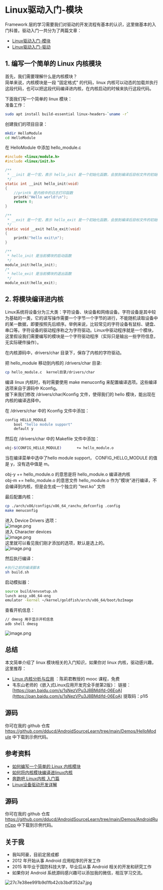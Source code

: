 # Linux驱动入门-模块

Framework 层的学习需要我们对驱动的开发流程有基本的认识，这里做基本的入门科普。驱动入门一共分为了两篇文章：

- [Linux驱动入门-模块](https://github.com/dducd/AndroidSourceLearn/blob/main/2.Linux%E9%A9%B1%E5%8A%A8%E5%85%A5%E9%97%A8-%E6%A8%A1%E5%9D%97.md)
- [Linux驱动入门-驱动](https://github.com/dducd/AndroidSourceLearn/blob/main/3.Linux%E9%A9%B1%E5%8A%A8%E5%85%A5%E9%97%A8-%E9%A9%B1%E5%8A%A8.md)
<a name="qNijo"></a>
## 1. 编写一个简单的 Linux 内核模块
首先，我们需要理解什么是内核模块？<br />简单来说，内核模块是一段 "固定格式" 的代码，linux 内核可以动态的加载并执行这段代码，也可以把这段代码编译进内核，在内核启动的时候来执行这段代码。

下面我们写一个简单的 linux 模块：<br />准备工作：
```bash
sudo apt install build-essential linux-headers-`uname -r`
```

创建我们的项目目录：
```bash
mkdir HelloModule
cd HelloModule
```

在 HelloModule 中添加 hello_module.c
```c
#include <linux/module.h>
#include <linux/init.h>

/**
 * __init 是一个宏，表示 hello_init 是一个初始化函数，会放到编译后目标文件的初始化段中
 */ 
static int __init hello_init(void)
{
	//printk 是内核中的日志打印函数
	printk("Hello world!\n");
	return 0;
}
 
/**
 * __exit 是一个宏，表示 hello_exit 是一个初始化函数，会放到编译后目标文件的初始化段中
 */ 
static void __exit hello_exit(void)
{
	printk("hello exit\n");
}

/**
 * hello_init 是当前模块的启动函数
 */ 
module_init(hello_init);
/*
 * hello_exit 是当前模块的退出函数
 */
module_exit(hello_exit);
```

<a name="bkQOa"></a>
## 2. 将模块编译进内核

Linux系统将设备分为三大类：字符设备、块设备和网络设备。字符设备是其中较为基础的一类，它的读写操作需要一个字节一个字节的进行，不能随机读取设备中的某一数据，即要按照先后顺序。举例来说，比较常见的字符设备有鼠标、键盘、串口等。字符设备的驱动程序称之为字符驱动。Linux中驱动程序就是一个模块，这里假设我们需要编写的模块是一个字符驱动程序（实际只是输出一些字符信息，无实际硬件操作）。

在内核源码中，drivers/char 目录下，保存了内核的字符驱动。

把 hello_module 移动到内核的 /drivers/char 目录:
```bash
cp hello_module.c  kernel目录/drivers/char
```

编译 linux 内核时，有时需要使用 make menuconfig 来配置编译选项。这些编译选项来自于源码中 Kconfig。<br />接下来我们修改 /drivers/char/Kconfig 文件，使得我们的 hello 模块，能出现在内核的编译选择中。

在 /drivers/char 中的 Kconfig 文件中添加：
```bash
config HELLO_MODULE
	bool "hello module support"
	default y
```

然后在 /drivers/char 中的 Makefile 文件中添加：
```bash
obj-$(CONFIG_HELLO_MODULE)       += hello_module.o
```

当在编译菜单中选中了hello module support， CONFIG_HELLO_MODULE 的值是 y，没有选中值是 m。

obj-y  += hello_module.o 的意思是将 hello_module.o 编译进内核<br />obj-m += hello_module.o 的意思文件 hello_module.o 作为"模块"进行编译，不会编译到内核，但是会生成一个独立的 "test.ko" 文件

最后配置内核：
```bash
cp ./arch/x86/configs/x86_64_ranchu_defconfig .config
make menuconfig
```

进入 Device Drivers 选项：<br />![image.png](https://cdn.nlark.com/yuque/0/2022/png/2613680/1662557901188-23ce73c8-a34d-400d-9c19-33490437650b.png#clientId=u0070c139-bb8d-4&crop=0&crop=0&crop=1&crop=1&from=paste&height=428&id=ue1b12fba&margin=%5Bobject%20Object%5D&name=image.png&originHeight=642&originWidth=1164&originalType=binary&ratio=1&rotation=0&showTitle=false&size=80471&status=done&style=none&taskId=uae32179e-f2f1-44db-b325-3e71c4c9ae1&title=&width=776)<br />进入 Character devices<br />![image.png](https://cdn.nlark.com/yuque/0/2022/png/2613680/1662558029286-d2534d22-52a8-4334-b1c4-c2eea9ee1ab7.png#clientId=u0070c139-bb8d-4&crop=0&crop=0&crop=1&crop=1&from=paste&height=428&id=u20673e5f&margin=%5Bobject%20Object%5D&name=image.png&originHeight=642&originWidth=1164&originalType=binary&ratio=1&rotation=0&showTitle=false&size=82925&status=done&style=none&taskId=u7e3f5225-fd84-4d5f-9512-707b6c22834&title=&width=776)<br />这里就可以看见我们刚才添加的选项，默认是选上的。<br />![image.png](https://cdn.nlark.com/yuque/0/2022/png/2613680/1662558063879-2b6f4df0-dd8f-4e2b-90ea-864847d76919.png#clientId=u0070c139-bb8d-4&crop=0&crop=0&crop=1&crop=1&from=paste&height=428&id=uab442630&margin=%5Bobject%20Object%5D&name=image.png&originHeight=642&originWidth=1164&originalType=binary&ratio=1&rotation=0&showTitle=false&size=97602&status=done&style=none&taskId=u5e3be462-1b42-4cb6-9019-fcb7b3c8726&title=&width=776)

然后执行编译：
```bash
#执行之前的编译脚本
sh build.sh
```

启动模拟器：
```bash
source build/envsetup.sh
lunch aosp_x86_64-eng
emulator -kernel ~/kernel/goldfish/arch/x86_64/boot/bzImage
```

查看开机信息：
```bash
// dmesg 用于显示开机信息
adb shell dmesg
```

![image.png](https://cdn.nlark.com/yuque/0/2022/png/2613680/1662559485632-002e4a02-467a-4f70-8e0f-a00632e4fbca.png#clientId=u3bfde1f0-c045-4&crop=0&crop=0&crop=1&crop=1&from=paste&height=113&id=u0f3be0b1&margin=%5Bobject%20Object%5D&name=image.png&originHeight=169&originWidth=529&originalType=binary&ratio=1&rotation=0&showTitle=false&size=105704&status=done&style=none&taskId=u8d197ca4-64e7-4d03-b6c0-7c9e2f9c24c&title=&width=352.6666666666667)


<a name="cQ2jo"></a>
## 总结
本文简单介绍了 linux 模块相关的入门知识，如果你对 linux 内核，驱动感兴趣，这里推荐：

- [Linux 内核分析与应用](https://www.xuetangx.com/course/XIYOU08091001441/12423765) ：陈莉君教授的 mooc 课程，免费
- 韦东山老师的《嵌入式Linux应用开发完全手册第2版》： 链接：[https://pan.baidu.com/s/1sNezVPu3J8BMdifd-06EoA](https://pan.baidu.com/s/1sNezVPu3J8BMdifd-06EoA) 提取码：p1l5

<a name="lmSbO"></a>

## 源码

你可在我的 github 仓库 https://github.com/dducd/AndroidSourceLearn/tree/main/Demos/HelloModule 中下载到示例代码。


## 参考资料

- [如何编写一个简单的 Linux 内核模块](https://www.oschina.net/translate/writing-a-simple-linux-kernel-module?print)
- [如何将内核模块编译进linux内核](https://blog.csdn.net/bhniunan/article/details/104083963)
- [奔跑吧 Linux内核 入门篇](https://book.douban.com/subject/30645390/)
- [Linux设备驱动开发详解](https://book.douban.com/subject/26600201/)


## 源码

你可在我的 github 仓库 https://github.com/dducd/AndroidSourceLearn/tree/main/Demos/AndroidRunCpp 中下载到示例代码。


## 关于我

- 我叫阿豪，目前定居成都
- 2012 年开始从事 Android 应用程序的开发工作
- 2015 年毕业于国防科技大学，毕业后从事 Android 相关的开发和研究工作
- 如果你对 Android 系统源码感兴趣可以添加我的微信，相互学习交流。

![27c7e38ee991b9d1fb42cb3bdf352a7.jpg](https://cdn.nlark.com/yuque/0/2022/jpeg/2613680/1662174041146-53015bfc-12f7-4023-9131-0a9e51fd00a2.jpeg#clientId=u0593d637-e239-4&crop=0&crop=0&crop=1&crop=1&from=drop&id=ud527bf55&margin=%5Bobject%20Object%5D&name=27c7e38ee991b9d1fb42cb3bdf352a7.jpg&originHeight=430&originWidth=430&originalType=binary&ratio=1&rotation=0&showTitle=false&size=42506&status=done&style=none&taskId=uf620381e-5767-4559-867e-093d91d3256&title=#crop=0&crop=0&crop=1&crop=1&id=qxLzV&originHeight=430&originWidth=430&originalType=binary&ratio=1&rotation=0&showTitle=false&status=done&style=none&title=)


